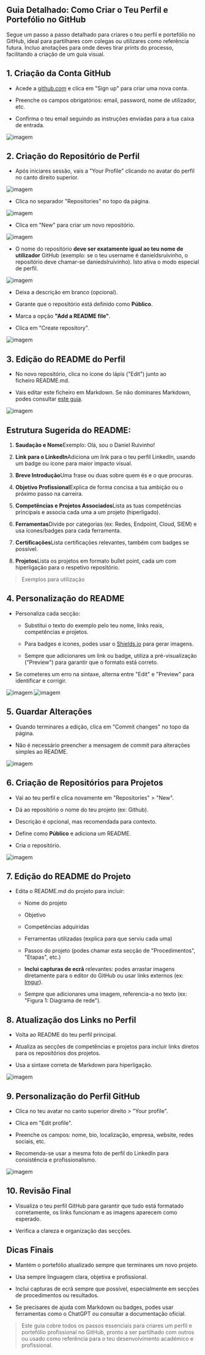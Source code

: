 Guia Detalhado: Como Criar o Teu Perfil e Portefólio no GitHub
--------------------------------------------------------------

Segue um passo a passo detalhado para criares o teu perfil e portefólio no GitHub, ideal para partilhares com colegas ou utilizares como referência futura. Incluo anotações para onde deves tirar prints do processo, facilitando a criação de um guia visual.

**1\. Criação da Conta GitHub**
-------------------------------

*   Acede a [github.com](https://github.com/) e clica em "Sign up" para criar uma nova conta.
    
*   Preenche os campos obrigatórios: email, password, nome de utilizador, etc.
    
*   Confirma o teu email seguindo as instruções enviadas para a tua caixa de entrada.
    

![imagem](https://github.com/user-attachments/assets/b9d2d4f7-806d-49c4-bee1-d84e33f0d02a)

**2\. Criação do Repositório de Perfil**
----------------------------------------

*   Após iniciares sessão, vais a "Your Profile" clicando no avatar do perfil no canto direito superior.

![imagem](https://github.com/user-attachments/assets/92d068ba-ebe8-4c44-a8e5-583da26f108e)

*   Clica no separador "Repositories" no topo da página.

![imagem](https://github.com/user-attachments/assets/ea0a92ab-d2dd-4bb0-b315-052bbd3404b8)
    
*   Clica em "New" para criar um novo repositório.

![imagem](https://github.com/user-attachments/assets/88938688-78a1-42e9-a1e5-7b39cf836d04)
    
*   O nome do repositório **deve ser exatamente igual ao teu nome de utilizador** GitHub (exemplo: se o teu username é danieldsruivinho, o repositório deve chamar-se daniedslruivinho). Isto ativa o modo especial de perfil.

![imagem](https://github.com/user-attachments/assets/49ec8438-bbb1-47c7-afdb-525fd8cd35fd)
    
*   Deixa a descrição em branco (opcional).
    
*   Garante que o repositório está definido como **Público**.
    
*   Marca a opção **"Add a README file"**.
    
*   Clica em "Create repository".

![imagem](https://github.com/user-attachments/assets/03ffe39e-70d8-4b99-8ef9-5768927cdfcb)

**3\. Edição do README do Perfil**
----------------------------------

*   No novo repositório, clica no ícone do lápis ("Edit") junto ao ficheiro README.md.
    
*   Vais editar este ficheiro em Markdown. Se não dominares Markdown, podes consultar [este guia](https://www.markdownguide.org/).

![imagem](https://github.com/user-attachments/assets/7aa8f99b-cf37-4755-b3d2-0ee65ae018c9)

Estrutura Sugerida do README:
-----------------------------

1.  **Saudação e Nome**Exemplo: Olá, sou o Daniel Ruivinho!
    
2.  **Link para o LinkedIn**Adiciona um link para o teu perfil LinkedIn, usando um badge ou ícone para maior impacto visual.
    
3.  **Breve Introdução**Uma frase ou duas sobre quem és e o que procuras.
    
4.  **Objetivo Profissional**Explica de forma concisa a tua ambição ou o próximo passo na carreira.
    
5.  **Competências e Projetos Associados**Lista as tuas competências principais e associa cada uma a um projeto (hiperligado).
    
6.  **Ferramentas**Divide por categorias (ex: Redes, Endpoint, Cloud, SIEM) e usa ícones/badges para cada ferramenta.
    
7.  **Certificações**Lista certificações relevantes, também com badges se possível.
    
8.  **Projetos**Lista os projetos em formato bullet point, cada um com hiperligação para o respetivo repositório.
    
> Exemplos para utilização

**4\. Personalização do README**
--------------------------------

*   Personaliza cada secção:
    
    *   Substitui o texto do exemplo pelo teu nome, links reais, competências e projetos.
        
    *   Para badges e ícones, podes usar o [Shields.io](https://shields.io/) para gerar imagens.
        
    *   Sempre que adicionares um link ou badge, utiliza a pré-visualização ("Preview") para garantir que o formato está correto.
        
*   Se cometeres um erro na sintaxe, alterna entre "Edit" e "Preview" para identificar e corrigir.

![imagem](https://github.com/user-attachments/assets/9ef02c31-1af9-497f-967f-e35ee1a90847)
![imagem](https://github.com/user-attachments/assets/6708d983-7365-4a4e-b1ac-7edbb3ffa148)

**5\. Guardar Alterações**
--------------------------

*   Quando terminares a edição, clica em "Commit changes" no topo da página.
    
*   Não é necessário preencher a mensagem de commit para alterações simples ao README.
    
![imagem](https://github.com/user-attachments/assets/1a71dba7-b298-4b82-b54e-8140b50fed70)

**6\. Criação de Repositórios para Projetos**
---------------------------------------------

*   Vai ao teu perfil e clica novamente em "Repositories" > "New".
    
*   Dá ao repositório o nome do teu projeto (ex: Github).
    
*   Descrição é opcional, mas recomendada para contexto.
    
*   Define como **Público** e adiciona um README.
    
*   Cria o repositório.
    
![imagem](https://github.com/user-attachments/assets/407970ef-eb4b-4cbc-8cc9-e4a39e9da8e4)

**7\. Edição do README do Projeto**
-----------------------------------

*   Edita o README.md do projeto para incluir:
    
    *   Nome do projeto
        
    *   Objetivo
        
    *   Competências adquiridas
        
    *   Ferramentas utilizadas (explica para que serviu cada uma)
        
    *   Passos do projeto (podes chamar esta secção de "Procedimentos", "Etapas", etc.)
        
    *   **Inclui capturas de ecrã** relevantes: podes arrastar imagens diretamente para o editor do GitHub ou usar links externos (ex: [Imgur](https://imgur.com/upload)).
        
    *   Sempre que adicionares uma imagem, referencia-a no texto (ex: "Figura 1: Diagrama de rede").

**8\. Atualização dos Links no Perfil**
---------------------------------------

*   Volta ao README do teu perfil principal.
    
*   Atualiza as secções de competências e projetos para incluir links diretos para os repositórios dos projetos.
    
*   Usa a sintaxe correta de Markdown para hiperligação.
    
![imagem](https://github.com/user-attachments/assets/60e1e7ca-b4f5-4a8d-8fae-59762beb377a)

**9\. Personalização do Perfil GitHub**
---------------------------------------

*   Clica no teu avatar no canto superior direito > "Your profile".
    
*   Clica em "Edit profile".
    
*   Preenche os campos: nome, bio, localização, empresa, website, redes sociais, etc.
    
*   Recomenda-se usar a mesma foto de perfil do LinkedIn para consistência e profissionalismo.
    
![imagem](https://github.com/user-attachments/assets/c2fb206d-b353-4321-9e21-a9e0fdc9a2ed)

**10\. Revisão Final**
----------------------

*   Visualiza o teu perfil GitHub para garantir que tudo está formatado corretamente, os links funcionam e as imagens aparecem como esperado.
    
*   Verifica a clareza e organização das secções.

Dicas Finais
------------

*   Mantém o portefólio atualizado sempre que terminares um novo projeto.
    
*   Usa sempre linguagem clara, objetiva e profissional.
    
*   Inclui capturas de ecrã sempre que possível, especialmente em secções de procedimentos ou resultados.
    
*   Se precisares de ajuda com Markdown ou badges, podes usar ferramentas como o ChatGPT ou consultar a documentação oficial.
    

> Este guia cobre todos os passos essenciais para criares um perfil e portefólio profissional no GitHub, pronto a ser partilhado com outros ou usado como referência para o teu desenvolvimento académico e profissional.
